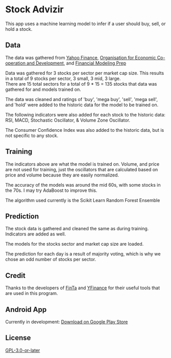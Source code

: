 # Stock Advizir

This app uses a machine learning model to infer if a user should buy, sell, or hold a stock.

## Data  
The data was gathered from [Yahoo Finance](https://finance.yahoo.com/), [Organisation for Economic Co-operation and Development](https://www.oecd.org/unitedstates/), and [Financial Modeling Prep](https://financialmodelingprep.com)  
  
Data was gathered for 3 stocks per sector per market cap size. This results in a total of 9 stocks per sector, 3 small, 3 mid, 3 large.  
There are 15 total sectors for a total of 9 * 15 =  135 stocks that data was gathered for and models trained on.
  
The data was cleaned and ratings of 'buy', 'mega buy', 'sell', 'mega sell', and 'hold' were added to the historic data for the model to be trained on.  
  
The following indicators were also added for each stock to the historic data: RSI, MACD, Stochastic Oscillator, & Volume Zone Oscillator.  
  
The Consumer Confidence Index was also added to the historic data, but is not specific to any stock.  
  
## Training  
The indicators above are what the model is trained on. Volume, and price are not used for training, just the oscillators that are calculated based on price and volume because they are easily normalized.  
  
The accuracy of the models was around the mid 60s, with some stocks in the 70s. I may try AdaBoost to improve this.  
  
The algorithm used currently is the Scikit Learn Random Forest Ensemble  
  
## Prediction
The stock data is gathered and cleaned the same as during training. Indicators are added as well.  
  
The models for the stocks sector and market cap size are loaded.  
  
The prediction for each day is a result of majority voting, which is why we chose an odd number of stocks per sector.
   
## Credit
Thanks to the developers of [FinTa](https://github.com/peerchemist/finta) and [YFinance](https://github.com/ranaroussi/yfinance) for their useful tools that are used in this program.
<!-- This is what the input data looks like graphed. Green is “buy” and red is “sell”:  
![Training Data Graph](https://i.imgur.com/HBPMrK9.png)  

Output (With input AAPL, 3mo):    
  
Terminal Output. Ratings for each day  
![Terminal Output](https://i.imgur.com/Z5R6A6i.png)  
Graph Output.  
Y-axis: Open Price, X-axis: Date.  
Green*: Buy, Red*: Sell.  
![Graph Output](https://i.imgur.com/481mwAh.png)  
     -->
## Android App
Currently in development: 
[Download on Google Play Store](https://play.google.com/store/apps/details?id=com.jesiii.stockadvizir)
  
## License
[GPL-3.0-or-later](https://choosealicense.com/licenses/gpl-3.0/)
